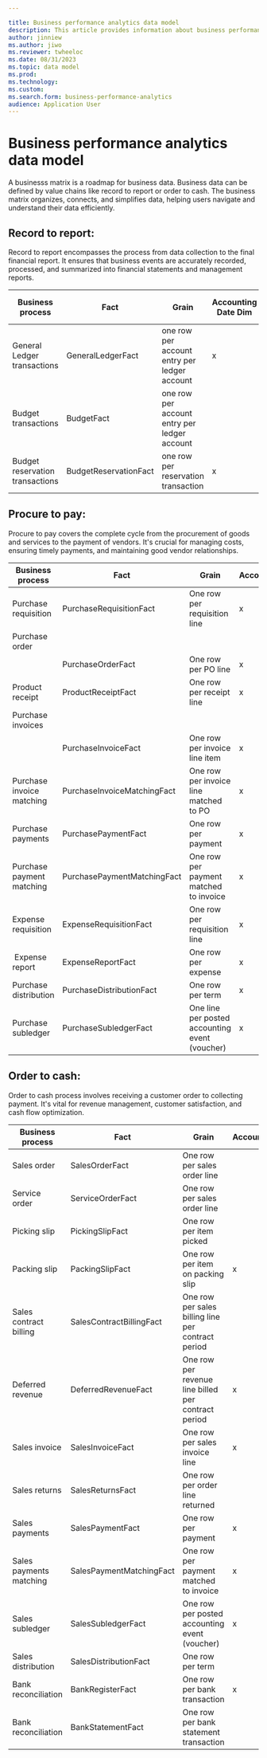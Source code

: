 ```yaml
---

title: Business performance analytics data model
description: This article provides information about business performance analytics data model.
author: jinniew
ms.author: jiwo
ms.reviewer: twheeloc 
ms.date: 08/31/2023
ms.topic: data model
ms.prod: 
ms.technology:
ms.custom:
ms.search.form: business-performance-analytics
audience: Application User
---
```


# Business performance analytics data model
A businesss matrix is a roadmap for business data. Business data can be defined by value chains like record to report or order to cash. The business matrix organizes, connects, and simplifies data, helping users navigate and understand their data efficiently.

## Record to report: 
Record to report encompasses the process from data collection to the final financial report. It ensures that business events are accurately recorded, processed, and summarized into financial statements and management reports.

| Business process  | Fact    | Grain    | Accounting Date Dim | CalendarDateDim | Reporting dimensions | Ledger | Reference Number | General ledger account | SubledgerNumber |
| ------------- | --------- | ---------- | ------------------- | --------------- | -------------------- | ------ | ---------------- | ---------------------- | --------------- |
| General Ledger transactions | GeneralLedgerFact| one row per account entry per ledger account | x       | x   | x   | x    | x    | x                      | x               |
| Budget transactions | BudgetFact | one row per account entry per ledger account |     | x               | x    | x   | x    | x                |                 |
| Budget reservation transactions | BudgetReservationFact | one row per reservation transaction  | x      |        | x  | x      | x             | x           |                 |

## Procure to pay: 
Procure to pay covers the complete cycle from the procurement of goods and services to the payment of vendors. It's crucial for managing costs, ensuring timely payments, and maintaining good vendor relationships.

| Business process  | Fact   | Grain   | AccountingDateDim | Reporting Dimensions | DateDim | ProductDim | AssetDim | StorageLocationDim | PostalAddressDim | ReportingDimensionsDim | PartyDimDim | ProjectDim | NumberDim | LedgerDim | GeneralLedgerAccountDim2 | SubledgerNumberDim | BankAccountDim |
| -------- | ----- | ----- | ----- | --------- | ------- | ---------- | -------- | ------ | ----- | ---------- | -------- | ---------- | --------- | --------- | ----- | ---------- | -------------- |
| Purchase requisition  | PurchaseRequisitionFact | One row per requisition line   | x    | x   |  | x   | x | x  | x  | | x    | x     | x   | x   |                  |            |                |
| Purchase order |   |    |      |    |       |     |    |     |      |     |             |            |           |           |                                       |            |                |
|                      | PurchaseOrderFact | One row per PO line  | x    | x  |   | x<br>      | x   | x    | x     |      | x    | x    | x         | x      |        | x          |                |
| Product receipt      | ProductReceiptFact | One row per receipt line  | x  | x  |  | x   | x   | x  | x  |    | x  | | x         | x         |                      |             |                |
| Purchase invoices |  |   |    |    |    |    |     |     |         |     |             |            |           |           |                                       |             |                |
|                      | PurchaseInvoiceFact  | One row per invoice line item  | x  | x  | x  | x  | x  | x  | x  |   | x    | x          | x         | x         |     | x         |                |
| Purchase invoice matching | PurchaseInvoiceMatchingFact |One row per invoice line matched to PO| x | x | x | x | x | x |  |  | x  |  | x   | x         |          |               |                |
| Purchase payments | PurchasePaymentFact  | One row per payment | x  | x | x<br>   |   |   |  | x |   | x   |   | x     | x         |                   | x                        | x              |
| Purchase payment matching | PurchasePaymentMatchingFact | One row per payment matched to invoice| x | x  |  |  |   |   | x   |  | x  |   | x  | x    |   | x                      |                |
| Expense requisition | ExpenseRequisitionFact | One row per requisition line | x | x | | |  | | x  |  | x   | x      | x         |           |       |                             |                |
|  Expense report | ExpenseReportFact | One row per expense | x  | x   |   |   |  |   | x |  | x  | x   | x         | x         |              | x                                  |                |
| Purchase distribution  | PurchaseDistributionFact | One row per term  | x    | x  |  |  |  |  |  |   |     |    | x         | x         |    | x                                  |                |
| Purchase subledger    | PurchaseSubledgerFact     | One line per posted accounting event (voucher) | x | x | x  | |  | | x | x | x | x | | x |           | x                      |                |

## Order to cash: 
Order to cash process involves receiving a customer order to collecting payment. It's vital for revenue management, customer satisfaction, and cash flow optimization.

| Business process | Fact   | Grain   | AccountingDateDim | BankAccountDim | LedgerDim | DateDim | NumberDim (RPD) | PartyDim | BuyingPartyDim | ProductDim | ProjectDim | PotalAddressDim | ReportingDimensionsDim | StorageLocationDim | SubledgerNumberDim | SalesCategory | WorkerDim | DeliveryModeDim |
| -------- | ----------- | ------- | ---------- | ------ | --------- | ------- | - | ----- | ----- | ---------- | ---------- | ------- | ------ | ------- | ---- | ------------- | --------- | ----------- |
| Sales order | SalesOrderFact  | One row per sales order line  |   |   | x  |   | x  | x  | x    | x    | x   | x    | x      | x     | x                  |               |           |                 |
| Service order | ServiceOrderFact | One row per sales order line |  |  | x  |   | x  |    | x    | x    | x   | x    | x      |       | x                  |               | x         |                 |
| Picking slip  | PickingSlipFact | One row per item picked   |      |  | x  |   | x  |    | x    | x    |     |      |        | x     |                    |               | x         | x               |
| Packing slip  | PackingSlipFact | One row per item on packing slip | x | | x | | x  |    | x    | x    |     | x    |        | x     | x                  | x             |           | x               |
| Sales contract billing | SalesContractBillingFact| One row per sales billing line per contract period | | | x | | x | | x | x | x | | x  | x  |           |               |           |                 |
| Deferred revenue| DeferredRevenueFact | One row per revenue line billed per contract period | x | | x |  |  |   |   |   |  |   |  |  |                    |               |           |                 |
| Sales invoice | SalesInvoiceFact | One row per sales invoice line | x | | x | | x | | x | x | x | x |           | x                  | x                  | x             |           |                 |
| Sales returns | SalesReturnsFact | One row per order line returned|   | | x | | x | | x | x |   | x |           | x                  |                    | x             |           |                 |
| Sales payments| SalesPaymentFact | One row per payment          | x | x | x | | x | x | x |  |  | x | x         |                    | x                  |               |           |                 |
| Sales payments matching | SalesPaymentMatchingFact | One row per payment matched to invoice| x | | x | | x |    | x     |   |   | x  |    |  | x          |               |           |                 |
| Sales subledger| SalesSubledgerFact| One row per posted accounting event (voucher)       | x   | | x | |   |    | x     |   |   | x  | x  |  | x          |               |           |                 |
| Sales distribution| SalesDistributionFact  | One row per term                            |     | |   | |   |    |       |   |   |    |    |  |            |               |           |                 |
| Bank reconciliation | BankRegisterFact     | One row per bank transaction                | x | x | x | | x |    |       |   |   |    |    |  | x          |               |           |                 |
| Bank reconciliation| BankStatementFact     | One row per bank statement transaction      |   | x | x | | x |    |       |   |   |    |    |  | x          |               |           |                 |
